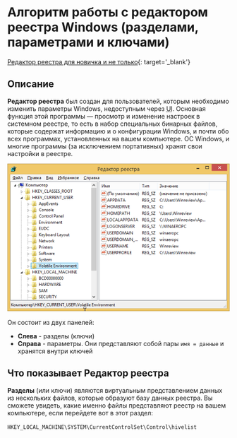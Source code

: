 # Алгоритм работы с редактором реестра Windows (разделами, параметрами и ключами)

[Редактор реестра для новичка и не только](https://winreviewer.com/redaktor-reestra-dlya-novichka-i-ne-tolko/){: target='_blank'}

## Описание
**Редактор реестра** был создан для пользователей, которым необходимо изменить параметры Windows, недоступным через <abbr title='User Interface'>UI</abbr>.
Основная функция этой программы — просмотр и изменение настроек в системном реестре, то есть в набор специальных бинарных файлов, которые содержат информацию и о конфигурации Windows,
и почти обо всех программах, установленных на вашем компьютере. ОС Windows, и многие программы (за исключением портативных) хранят свои настройки в реестре.

![5_01.png](media/5_01.png)

Он состоит из двух панелей:

- **Слева** - разделы (ключи)
- **Справа** - параметры. Они представляют собой пары `имя = данные` и хранятся внутри ключей


## Что показывает Редактор реестра

**Разделы** (или ключи) являются виртуальным представлением данных из нескольких файлов, которые образуют базу данных реестра.
Вы сможете увидеть, какие именно файлы представляют реестр на вашем компьютере, если перейдете вот в этот раздел:

`HKEY_LOCAL_MACHINE\SYSTEM\CurrentControlSet\Control\hivelist`